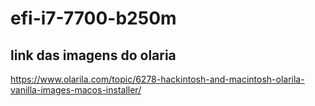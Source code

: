 # efi-i7-7700-b250m

## link das imagens do olaria

https://www.olarila.com/topic/6278-hackintosh-and-macintosh-olarila-vanilla-images-macos-installer/